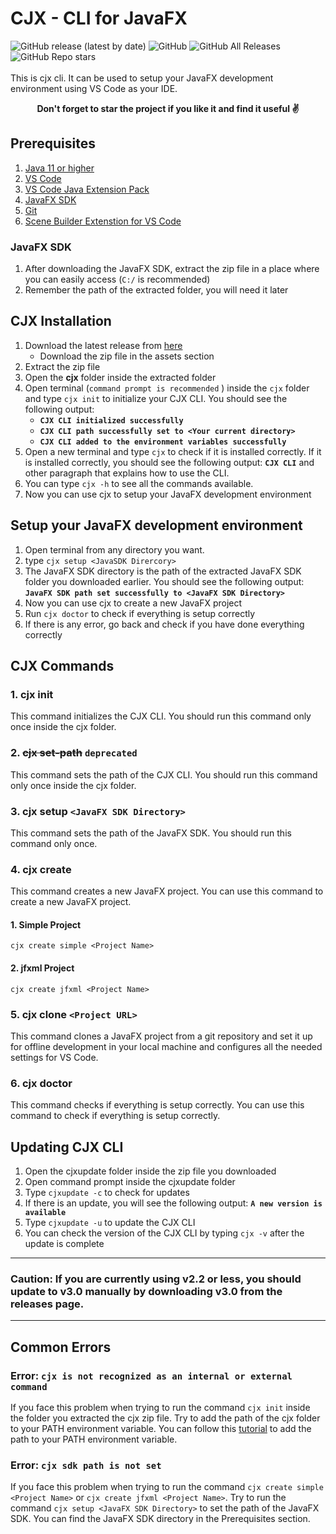 # CJX - CLI for JavaFX

![GitHub release (latest by date)](https://img.shields.io/github/v/release/dagimg-dot/cjx-cli-tool)
![GitHub](https://img.shields.io/github/license/dagimg-dot/cjx-cli-tool)
![GitHub All Releases](https://img.shields.io/github/downloads/dagimg-dot/cjx-cli-tool/total)
![GitHub Repo stars](https://img.shields.io/github/stars/dagimg-dot/cjx-cli-tool?style=social)
<br> <br>
This is cjx cli. It can be used to setup your JavaFX development environment using VS Code as your IDE. 

<div align = 'center'><strong>Don't forget to star the project if you like it and find it useful ✌️</strong></div>

## Prerequisites

1. [Java 11 or higher](https://www.oracle.com/java/technologies/javase-jdk11-downloads.html)
2. [VS Code](https://code.visualstudio.com/download)
3. [VS Code Java Extension Pack](https://marketplace.visualstudio.com/items?itemName=vscjava.vscode-java-pack)
4. [JavaFX SDK](https://gluonhq.com/products/javafx/)
5. [Git](https://git-scm.com/downloads)
6. [Scene Builder Extenstion for VS Code](https://marketplace.visualstudio.com/items?itemName=bilalekrem.scenebuilderextension)

### JavaFX SDK

1. After downloading the JavaFX SDK, extract the zip file in a place where you can easily access (`C:/` is recommended)
2. Remember the path of the extracted folder, you will need it later


## CJX Installation

1. Download the latest release from [here](https://github.com/dagimg-dot/cjx-cli-tool/releases)
    - Download the zip file in the assets section
2. Extract the zip file
3. Open the **cjx** folder inside the extracted folder
4. Open terminal (`command prompt is recommended` ) inside the `cjx` folder and type `cjx init` to initialize your CJX CLI. You should see the following output: 
    - **`CJX CLI initialized successfully`**
    - **`CJX CLI path successfully set to <Your current directory>`**
    - **`CJX CLI added to the environment variables successfully`**
5. Open a new terminal and type `cjx` to check if it is installed correctly. If it is installed correctly, you should see the following output: **`CJX CLI`** and other paragraph that explains how to use the CLI. 
6. You can type `cjx -h` to see all the commands available.
7. Now you can use cjx to setup your JavaFX development environment

## Setup your JavaFX development environment

1. Open terminal from any directory you want.
2. type `cjx setup <JavaSDK Dirercory>`
3. The JavaFX SDK directory is the path of the extracted JavaFX SDK folder you downloaded earlier. You should see the following output: **`JavaFX SDK path set successfully to <JavaFX SDK Directory>`**
4. Now you can use cjx to create a new JavaFX project
5. Run `cjx doctor` to check if everything is setup correctly
6. If there is any error, go back and check if you have done everything correctly
## CJX Commands

### 1. cjx init

This command initializes the CJX CLI. You should run this command only once inside the cjx folder.

### 2. <strike>cjx set-path</strike> `deprecated`

This command sets the path of the CJX CLI. You should run this command only once inside the cjx folder.

### 3. cjx setup `<JavaFX SDK Directory>`

This command sets the path of the JavaFX SDK. You should run this command only once.

### 4. cjx create

This command creates a new JavaFX project. You can use this command to create a new JavaFX project.

#### 1. Simple Project

`cjx create simple <Project Name>`

#### 2. jfxml Project

`cjx create jfxml <Project Name>`

### 5. cjx clone `<Project URL>`

This command clones a JavaFX project from a git repository and set it up for offline development in your local machine and configures all the needed settings for VS Code.


### 6. cjx doctor 

This command checks if everything is setup correctly. You can use this command to check if everything is setup correctly.

## Updating CJX CLI

1. Open the cjxupdate folder inside the zip file you downloaded
2. Open command prompt inside the cjxupdate folder
3. Type `cjxupdate -c` to check for updates
4. If there is an update, you will see the following output: **`A new version is available`**
5. Type `cjxupdate -u` to update the CJX CLI
6. You can check the version of the CJX CLI by typing `cjx -v` after the update is complete

---
### Caution: If you are currently using v2.2 or less, you should update to v3.0 manually by downloading v3.0 from the releases page.
---

## Common Errors

### Error: `cjx is not recognized as an internal or external command`

If you face this problem when trying to run the command `cjx init` inside the folder you extracted the cjx zip file. Try to add the path of the cjx folder to your PATH environment variable. You can follow this [tutorial](https://www.architectryan.com/2018/03/17/add-to-the-path-on-windows-10/) to add the path to your PATH environment variable.

### Error: `cjx sdk path is not set`

If you face this problem when trying to run the command `cjx create simple <Project Name>` or `cjx create jfxml <Project Name>`. Try to run the command `cjx setup <JavaFX SDK Directory>` to set the path of the JavaFX SDK. You can find the JavaFX SDK directory in the Prerequisites section.


